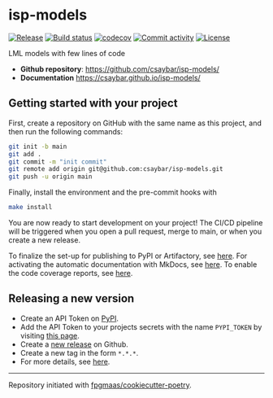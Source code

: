 # isp-models

[![Release](https://img.shields.io/github/v/release/csaybar/isp-models)](https://img.shields.io/github/v/release/csaybar/isp-models)
[![Build status](https://img.shields.io/github/actions/workflow/status/csaybar/isp-models/main.yml?branch=main)](https://github.com/csaybar/isp-models/actions/workflows/main.yml?query=branch%3Amain)
[![codecov](https://codecov.io/gh/csaybar/isp-models/branch/main/graph/badge.svg)](https://codecov.io/gh/csaybar/isp-models)
[![Commit activity](https://img.shields.io/github/commit-activity/m/csaybar/isp-models)](https://img.shields.io/github/commit-activity/m/csaybar/isp-models)
[![License](https://img.shields.io/github/license/csaybar/isp-models)](https://img.shields.io/github/license/csaybar/isp-models)

LML models with few lines of code

- **Github repository**: <https://github.com/csaybar/isp-models/>
- **Documentation** <https://csaybar.github.io/isp-models/>

## Getting started with your project

First, create a repository on GitHub with the same name as this project, and then run the following commands:

```bash
git init -b main
git add .
git commit -m "init commit"
git remote add origin git@github.com:csaybar/isp-models.git
git push -u origin main
```

Finally, install the environment and the pre-commit hooks with

```bash
make install
```

You are now ready to start development on your project!
The CI/CD pipeline will be triggered when you open a pull request, merge to main, or when you create a new release.

To finalize the set-up for publishing to PyPI or Artifactory, see [here](https://fpgmaas.github.io/cookiecutter-poetry/features/publishing/#set-up-for-pypi).
For activating the automatic documentation with MkDocs, see [here](https://fpgmaas.github.io/cookiecutter-poetry/features/mkdocs/#enabling-the-documentation-on-github).
To enable the code coverage reports, see [here](https://fpgmaas.github.io/cookiecutter-poetry/features/codecov/).

## Releasing a new version

- Create an API Token on [PyPI](https://pypi.org/).
- Add the API Token to your projects secrets with the name `PYPI_TOKEN` by visiting [this page](https://github.com/csaybar/isp-models/settings/secrets/actions/new).
- Create a [new release](https://github.com/csaybar/isp-models/releases/new) on Github.
- Create a new tag in the form `*.*.*`.
- For more details, see [here](https://fpgmaas.github.io/cookiecutter-poetry/features/cicd/#how-to-trigger-a-release).

---

Repository initiated with [fpgmaas/cookiecutter-poetry](https://github.com/fpgmaas/cookiecutter-poetry).
